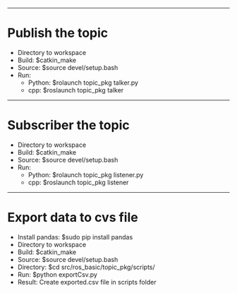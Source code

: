 --------------------------------------------------------------------------------------
# Publish the topic
- Directory to workspace
- Build: $catkin_make
- Source: $source devel/setup.bash
- Run:
    + Python: $rolaunch topic_pkg talker.py
    + cpp: $roslaunch topic_pkg talker

--------------------------------------------------------------------------------------
# Subscriber the topic
- Directory to workspace
- Build: $catkin_make
- Source: $source devel/setup.bash
- Run:
    + Python: $rolaunch topic_pkg listener.py
    + cpp: $roslaunch topic_pkg listener

--------------------------------------------------------------------------------------
# Export data to cvs file
- Install pandas: $sudo pip install pandas
- Directory to workspace
- Build: $catkin_make
- Source: $source devel/setup.bash
- Directory: $cd src/ros_basic/topic_pkg/scripts/
- Run: $python exportCsv.py
- Result: Create exported.csv file in scripts folder